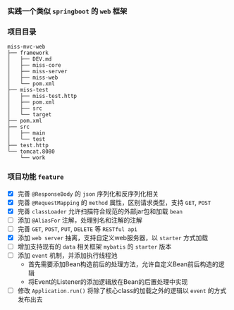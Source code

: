 ### 实践一个类似 `springboot` 的 `web` 框架

### 项目目录
```text
miss-mvc-web
├── framework
│   ├── DEV.md
│   ├── miss-core
│   ├── miss-server
│   ├── miss-web
│   └── pom.xml
├── miss-test
│   ├── miss-test.http
│   ├── pom.xml
│   ├── src
│   └── target
├── pom.xml
├── src
│   ├── main
│   └── test
├── test.http
└── tomcat.8080
    └── work

```

### 项目功能 `feature`


- [x] 完善 `@ResponseBody` 的 `json` 序列化和反序列化相关
- [x] 完善 `@RequestMapping` 的 `method` 属性，区别请求类型，支持 `GET`, `POST`
- [x] 完善 `classLoader` 允许扫描符合规范的外部jar包和加载 `bean`
- [ ] 添加 `@AliasFor` 注解，处理别名和注解的注解 
- [ ] 完善 `GET`, `POST`, `PUT`, `DELETE` 等 `RESTful api`
- [x] 添加 `web server` 抽离，支持自定义web服务器，以 `starter` 方式加载  
- [ ] 增加支持现有的 `data` 相关框架 `mybatis` 的 `starter` 版本
- [ ] 添加 `event` 机制，并添加执行线程池
  - 首先需要添加Bean构造前后的处理方法，允许自定义Bean前后构造的逻辑
  - 将Event的Listener的添加逻辑放在Bean的后置处理中实现
- [ ] 修改 `Application.run()` 将除了核心class的加载之外的逻辑以 `event` 的方式发布出去
